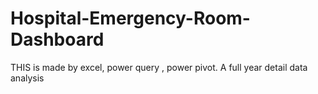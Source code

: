 # Hospital-Emergency-Room-Dashboard
THIS is made by excel, power query , power pivot.
A full year detail data analysis
